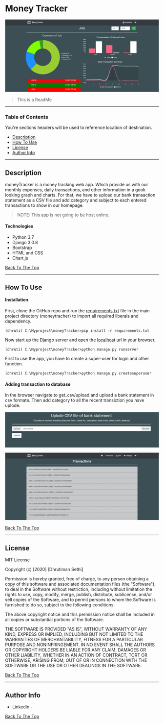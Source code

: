 # Money Tracker 

![Project Image](static/images/moneyTrackerHomePage.png?raw=true "Home Page")

> This is a ReadMe

---

### Table of Contents
You're sections headers will be used to reference location of destination.

- [Description](#description)
- [How To Use](#how-to-use)
- [License](#license)
- [Author Info](#author-info)

---

## Description
moneyTracker is a money tracking web app. Which provide us with our monthly expenses, daily transactions, and other information in a gook looking graph and charts. For that, we have to upload our bank transaction statement as a CSV file and add category and subject to each entered transactions to show in our homepage.

>NOTE: This app is not going to be host online.

#### Technologies

- Python 3.7
- Django 3.0.8
- Bootstrap
- HTML and CSS
- Chart.js

[Back To The Top](#Money-Tracker )

---

## How To Use

#### Installation
First, clone the GitHub repo and run the [requirements.txt](requirements.txt) file in the main project directory (moneytracher) to import all required liberals and dependency.
```posh
(dhruti) C:\Myproject\moneyTracker>pip install -r requirements.txt
```
Now start up the Django server and open the [localhost](http://127.0.0.1:8000/) url in your browser.

```posh 
(dhruti) C:\Myproject\moneyTracker>python manage.py runserver
```
First to use the app, you have to create a super-user for login and other function.

```posh 
(dhruti) C:\Myproject\moneyTracker>python manage.py createsuperuser
```
#### Adding transaction to database
In the browser navigate to get_csv/upload and upload a bank statement in csv formate. Then add category to all the recent transiction you have uplode.

![Project Image](static/images/monetTrackerUplodeCSV.png?raw=true "UplodeCSvPage")

![Project Image](static/images/moneyTrackerAddCategoryTotransiction.png?raw=true "AddCategoryPage")

[Back To The Top](#Money-Tracker )

---


## License

MIT License

Copyright (c) [2020] [Dhrutiman Sethi]

Permission is hereby granted, free of charge, to any person obtaining a copy
of this software and associated documentation files (the "Software"), to deal
in the Software without restriction, including without limitation the rights
to use, copy, modify, merge, publish, distribute, sublicense, and/or sell
copies of the Software, and to permit persons to whom the Software is
furnished to do so, subject to the following conditions:

The above copyright notice and this permission notice shall be included in all
copies or substantial portions of the Software.

THE SOFTWARE IS PROVIDED "AS IS", WITHOUT WARRANTY OF ANY KIND, EXPRESS OR
IMPLIED, INCLUDING BUT NOT LIMITED TO THE WARRANTIES OF MERCHANTABILITY,
FITNESS FOR A PARTICULAR PURPOSE AND NONINFRINGEMENT. IN NO EVENT SHALL THE
AUTHORS OR COPYRIGHT HOLDERS BE LIABLE FOR ANY CLAIM, DAMAGES OR OTHER
LIABILITY, WHETHER IN AN ACTION OF CONTRACT, TORT OR OTHERWISE, ARISING FROM,
OUT OF OR IN CONNECTION WITH THE SOFTWARE OR THE USE OR OTHER DEALINGS IN THE
SOFTWARE.

[Back To The Top](#Money-Tracker )

---

## Author Info

- LinkedIn - 

[Back To The Top](#Money-Tracker )
